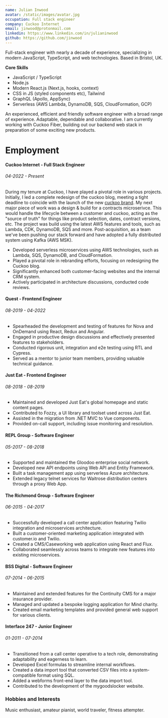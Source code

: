 ```yaml
---
name: Julian Inwood
avatar: /static/images/avatar.jpg
occupation: Full stack engineer
company: Cuckoo Internet
email: jinwood@protonmail.com
linkedin: https://www.linkedin.com/in/julianinwood
github: https://github.com/jinwood
---
```


Full-stack engineer with nearly a decade of experience, specializing in modern JavaScript, TypeScript, and web technologies. Based in Bristol, UK.

**Core Skills**

- JavaScript / TypeScript
- Node.js
- Modern React.js (Next.js, hooks, context)
- CSS in JS (styled components etc), Tailwind
- GraphQL (Apollo, AppSync)
- Serverless (AWS Lambda, DynamoDB, SQS, CloudFormation, GCP)

An experienced, efficient and friendly software engineer with a broad range of experience. Adaptable, dependable and collaborative. I am currently working with Cuckoo Fiber, building out our backend web stack in preparation of some exciting new products.

# Employment

#### Cuckoo Internet - Full Stack Engineer

###### 04-2022 - Present

During my tenure at Cuckoo, I have played a pivotal role in various projects. Initially, I led a complete redesign of the cuckoo blog, meeting a tight deadline to coincide with the launch of the new [cuckoo brand](https://www.cuckoo.co/articles/introducing-our-new-brand-and-design-system). My next major piece of work was a design & build for a contracts microserivce. This would handle the lifecycle between a customer and cuckoo, acting as the "source of truth" for things like product selection, dates, contract versions, etc. The project was build using the latest AWS features and tools, such as Lambda, CDK, DynamoDB, SQS and more. Post-acquisition, as a team we've been pushing our stack forward and have adopted a fully distributed system using Kafka (AWS MSK).

- Developed serverless microservices using AWS technologies, such as Lambda, SQS, DynamoDB, and CloudFormation.
- Played a pivotal role in rebranding efforts, focusing on redesigning the Cuckoo blog.
- Significantly enhanced both customer-facing websites and the internal CRM system.
- Actively participated in architecture discussions, conducted code reviews.

#### Quest - Frontend Engineer

###### 08-2019 - 04-2022

- Spearheaded the development and testing of features for Nova and OnDemand using React, Redux and Angular.
- Engaged in productive design discussions and effectively presented features to stakeholders.
- Conducted rigorous unit, integration and e2e testing using RTL and Cypress.
- Served as a mentor to junior team members, providing valuable technical guidance.

#### Just Eat - Frontend Engineer

###### 08-2018 - 08-2019

- Maintained and developed Just Eat's global homepage and static content pages.
- Contributed to Fozzy, a UI library and toolset used across Just Eat.
- Assisted in the migration from .NET MVC to Vue components.
- Provided on-call support, including issue monitoring and resolution.

#### REPL Group - Software Engineer

###### 05-2017 - 08-2018

- Supported and maintained the Gloodoo enterprise social network.
- Developed new API endpoints using Web API and Entity Framework.
- Built a task management app using serverless Azure architecture.
- Extended legacy telnet services for Waitrose distribution centers through a proxy Web App.

#### The Richmond Group - Software Engineer

###### 06-2015 - 04-2017

- Successfully developed a call center application featuring Twilio integration and microservices architecture.
- Built a customer-oriented marketing application integrated with customer.io and Twilio.
- Created a CMS/Caseworking web application using React and Flux.
- Collaborated seamlessly across teams to integrate new features into existing microservices.

#### BSS Digital - Software Engineer

###### 07-2014 - 06-2015

- Maintained and extended features for the Continuity CMS for a major insurance provider.
- Managed and updated a bespoke logging application for Mind charity.
- Created email marketing templates and provided general web support for various clients.

#### Interface 247 - Junior Engineer

###### 01-2011 - 07-2014

- Transitioned from a call center operative to a tech role, demonstrating adaptability and eagerness to learn.
- Developed Excel formulas to streamline internal workflows.
- Created a data import tool that converted CSV files into a system-compatible format using SQL.
- Added a webforms front-end layer to the data import tool.
- Contributed to the development of the mygoodslocker website.

### Hobbies and Interests

Music enthusiast, amateur pianist, world traveler, fitness attempter.
